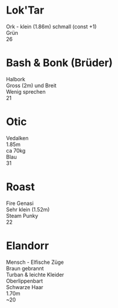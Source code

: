 # Lok'Tar  
Ork - klein (1.86m) schmall (const +1)  
Grün  
26  
  
# Bash & Bonk (Brüder)  
Halbork  
Gross (2m) und Breit  
Wenig sprechen  
21  
  
# Otic  
Vedalken  
1.85m  
ca 70kg  
Blau  
31  
  
# Roast  
Fire Genasi  
Sehr klein (1.52m)  
Steam Punky  
22  
  
# Elandorr  
Mensch - Elfische Züge  
Braun gebrannt  
Turban & leichte Kleider  
Oberlippenbart  
Schwarze Haar  
1.70m  
~20  